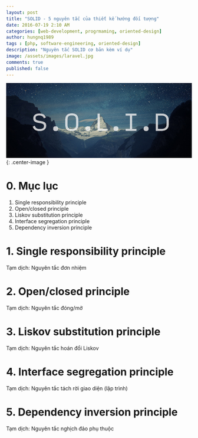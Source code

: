 ```yaml
---
layout: post
title: "SOLID - 5 nguyên tắc của thiết kế hướng đối tượng"
date: 2016-07-19 2:10 AM
categories: [web-development, progrmaming, oriented-design]
author: hungnq1989
tags : [php, software-engineering, oriented-design]
description: "Nguyên tắc SOLID cơ bản kèm ví dụ"
image: /assets/images/laravel.jpg
comments: true
published: false
---
```


!["Laravel"](/assets/images/solid.jpg "solid princiles"){: .center-image }

# 0. Mục lục
1. Single responsibility principle
2. Open/closed principle
3. Liskov substitution principle
4. Interface segregation principle
5. Dependency inversion principle

# 1. Single responsibility principle
Tạm dịch: Nguyên tắc đơn nhiệm


# 2. Open/closed principle
Tạm dịch: Nguyên tắc đóng/mở


# 3. Liskov substitution principle
Tạm dịch: Nguyên tắc hoán đổi Liskov


# 4. Interface segregation principle
Tạm dịch: Nguyên tắc tách rời giao diện (lập trình)

# 5. Dependency inversion principle
Tạm dịch: Nguyên tắc nghịch đảo phụ thuộc

